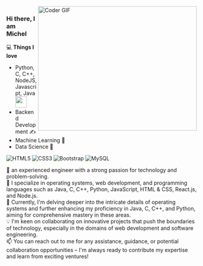 <img align="right" src="https://github.com/rajaprerak/rajaprerak/blob/master/developer.gif" alt="Coder GIF" width="420" height="330">


### Hi there, I am Michel 

💻 **Things I love**
- Python, C, C++, NodeJS, Javascript, Java <img src="https://media.giphy.com/media/WUlplcMpOCEmTGBtBW/giphy.gif" width="30"> 
- Backend Development ✍️
- Machine Learning 🧐
- Data Science 😬

![HTML5](https://img.shields.io/badge/-HTML5-000000?style=flat&logo=HTML5)
![CSS3](https://img.shields.io/badge/-CSS3-000000?style=flat&logo=CSS3)
![Bootstrap](https://img.shields.io/badge/-Bootstrap-000000?style=flat&logo=bootstrap)
![MySQL](https://img.shields.io/badge/-MySQL-000000?style=flat&logo=MySQL)

  
👋 an experienced engineer with a strong passion for technology and problem-solving.  
👀 I specialize in operating systems, web development, and programming languages such as Java, C, C++, Python, JavaScript, HTML & CSS, React.js, and Node.js.  
🌱 Currently, I'm delving deeper into the intricate details of operating systems and further enhancing my proficiency in Java, C, C++, and Python, aiming for comprehensive mastery in these areas.  
💡 I'm keen on collaborating on innovative projects that push the boundaries of technology, especially in the domains of web development and software engineering.  
📫 You can reach out to me for any assistance, guidance, or potential collaboration opportunities – I'm always ready to contribute my expertise and learn from exciting ventures!


<!---
Mandarahades/Mandarahades is a ✨ special ✨ repository because its `README.md` (this file) appears on your GitHub profile.
You can click the Preview link to take a look at your changes.
--->

